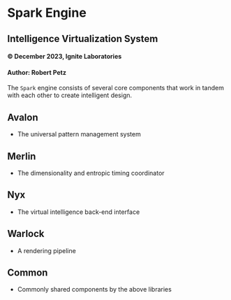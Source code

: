 # Spark Engine
## Intelligence Virtualization System
#### © December 2023, Ignite Laboratories
#### Author: Robert Petz

The `Spark` engine consists of several core components that work in tandem with each other to create intelligent design.

## Avalon
 - The universal pattern management system

## Merlin
 - The dimensionality and entropic timing coordinator

## Nyx
 - The virtual intelligence back-end interface

## Warlock
 - A rendering pipeline

## Common
 - Commonly shared components by the above libraries
